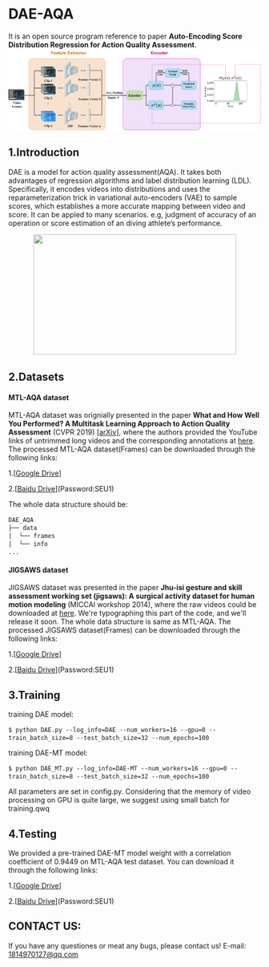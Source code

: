 # DAE-AQA
It is an open source program reference to paper **Auto-Encoding Score Distribution Regression for Action Quality Assessment**. 
 ![DAE Structure](Fig/Structure.png)
 
## 1.Introduction

DAE is a model for action quality assessment(AQA). It takes both advantages of regression algorithms and label distribution learning (LDL). Specifically, it encodes videos into distributions and uses the reparameterization trick in variational auto-encoders (VAE) to sample scores, which establishes a more accurate mapping between video and score. 
It can be appled to many scenarios. e.g, judgment of accuracy of an operation or score estimation of an diving athlete’s performance.

 <div align=center>
<img src="https://github.com/InfoX-SEU/DAE_AQA/blob/main/Fig/16.gif" width="405" height="240"> 
</div>
 
## 2.Datasets

#### MTL-AQA dataset
MTL-AQA dataset was orignially presented in the paper __What and How Well You Performed? A Multitask Learning Approach to Action Quality Assessment__ (CVPR 2019) \[[arXiv](https://arxiv.org/abs/1904.04346)\], where the authors provided the YouTube links of untrimmed long videos and the corresponding annotations at [here](https://github.com/ParitoshParmar/MTL-AQA/tree/master/MTL-AQA_dataset_release). The processed MTL-AQA dataset(Frames) can be downloaded through the following links:

1.[[Google Drive](https://drive.google.com/drive/folders/1J_OO6UNJ27WLpjm6nRwqp9WIq0bUeINY?usp=sharing)]

2.[[Baidu Drive](https://pan.baidu.com/s/1-EH7Q0LtaDCicateuT9mFg)](Password:SEU1)

The whole data structure should be:
```
DAE_AQA
├── data
|  └── frames
|  └── info
...
```
#### JIGSAWS dataset
JIGSAWS dataset was presented in the paper __Jhu-isi gesture and skill assessment working set (jigsaws): A surgical activity dataset for human motion modeling__ (MICCAI workshop 2014), where the raw videos could be downloaded at [here](https://cirl.lcsr.jhu.edu/research/hmm/datasets/jigsaws_release/). We're typographing this part of the code, and we'll release it soon. The whole data structure is same as MTL-AQA. The processed JIGSAWS dataset(Frames) can be downloaded through the following links:

1.[[Google Drive](https://drive.google.com/drive/folders/1J_OO6UNJ27WLpjm6nRwqp9WIq0bUeINY?usp=sharing)]

2.[[Baidu Drive](https://pan.baidu.com/s/1-EH7Q0LtaDCicateuT9mFg)](Password:SEU1)

## 3.Training

training DAE model:
~~~shell
$ python DAE.py --log_info=DAE --num_workers=16 --gpu=0 --train_batch_size=8 --test_batch_size=32 --num_epochs=100
~~~

training DAE-MT model:
~~~shell
$ python DAE_MT.py --log_info=DAE-MT --num_workers=16 --gpu=0 --train_batch_size=8 --test_batch_size=32 --num_epochs=100
~~~

All parameters are set in config.py. Considering that the memory of video processing on GPU is quite large, we suggest using small batch for training.qwq

## 4.Testing

We provided a pre-trained DAE-MT model weight with a correlation coefficient of 0.9449 on MTL-AQA test dataset. You can download it through the following links:

1.[[Google Drive](https://drive.google.com/drive/folders/1J_OO6UNJ27WLpjm6nRwqp9WIq0bUeINY?usp=sharing)]

2.[[Baidu Drive](https://pan.baidu.com/s/1-EH7Q0LtaDCicateuT9mFg)](Password:SEU1)

## CONTACT US:
If you have any questiones or meat any bugs, please contact us! 
E-mail: 1814970127@qq.com
